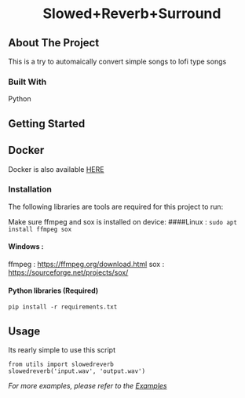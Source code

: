 
  <h1 align="center">Slowed+Reverb+Surround </h1>



<!-- ABOUT THE PROJECT -->
## About The Project

This is a try to automaically convert simple songs to lofi type songs



### Built With

Python




<!-- GETTING STARTED -->
## Getting Started

## Docker 
Docker is also available [HERE]()

### Installation

The following libraries are tools are required for this project to run:

Make sure ffmpeg and sox is installed on device:
####Linux : 
`
sudo apt install ffmpeg sox
`

#### Windows : 

ffmpeg : https://ffmpeg.org/download.html
sox : https://sourceforge.net/projects/sox/

#### Python libraries (Required)

`
pip install -r requirements.txt
`


<!-- USAGE EXAMPLES -->
## Usage
Its rearly simple to use this script 
```
from utils import slowedreverb
slowedreverb('input.wav', 'output.wav')
```


_For more examples, please refer to the [Examples](https://github.com/samarthshrivas/Slowed-Reverbed/tree/main/example)_




